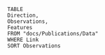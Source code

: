 ```dataview
TABLE 
Direction, 
Observations,
Features
FROM "docs/Publications/Data"
WHERE Link
SORT Observations
```








